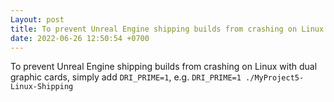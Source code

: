 ```yaml
---
Layout: post
title: To prevent Unreal Engine shipping builds from crashing on Linux with dual graphic cards, simply add ...
date: 2022-06-26 12:50:54 +0700
---
```

To prevent Unreal Engine shipping builds from crashing on Linux with dual graphic cards, simply add `DRI_PRIME=1`, e.g. `DRI_PRIME=1 ./MyProject5-Linux-Shipping`